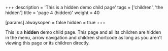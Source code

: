 +++
description = 'This is a hidden demo child page'
tags = ['children', 'the hidden']
title = 'page 4 (hidden)'
weight = 40

[params]
  alwaysopen = false
  hidden = true
+++

This is a **hidden** demo child page. This page and all its children are hidden in the menu, arrow navigation and children shortcode as long as you aren't viewing this page or its children directly.
